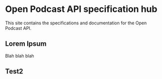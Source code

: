 # Open Podcast API specification hub

This site contains the specifications and documentation for the Open Podcast API.

## Lorem Ipsum
Blah blah blah

## Test2
